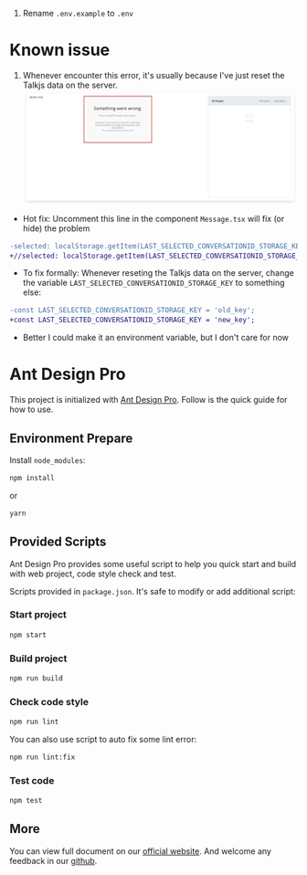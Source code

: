 1. Rename `.env.example` to `.env`

# Known issue
1. Whenever encounter this error, it's usually because I've just reset the Talkjs data on the server.
![](./.github/talkjs_unknown_error_1.jpg)
- Hot fix: Uncomment this line in the component `Message.tsx` will fix (or hide) the problem
```diff
-selected: localStorage.getItem(LAST_SELECTED_CONVERSATIONID_STORAGE_KEY) || undefined,
+//selected: localStorage.getItem(LAST_SELECTED_CONVERSATIONID_STORAGE_KEY) || undefined,
```
- To fix formally: Whenever reseting the Talkjs data on the server, change the variable `LAST_SELECTED_CONVERSATIONID_STORAGE_KEY` to something else:
```diff
-const LAST_SELECTED_CONVERSATIONID_STORAGE_KEY = 'old_key'; 
+const LAST_SELECTED_CONVERSATIONID_STORAGE_KEY = 'new_key'; 
```
- Better I could make it an environment variable, but I don't care for now



# Ant Design Pro

This project is initialized with [Ant Design Pro](https://pro.ant.design). Follow is the quick guide for how to use.

## Environment Prepare

Install `node_modules`:

```bash
npm install
```

or

```bash
yarn
```

## Provided Scripts

Ant Design Pro provides some useful script to help you quick start and build with web project, code style check and test.

Scripts provided in `package.json`. It's safe to modify or add additional script:

### Start project

```bash
npm start
```

### Build project

```bash
npm run build
```

### Check code style

```bash
npm run lint
```

You can also use script to auto fix some lint error:

```bash
npm run lint:fix
```

### Test code

```bash
npm test
```

## More

You can view full document on our [official website](https://pro.ant.design). And welcome any feedback in our [github](https://github.com/ant-design/ant-design-pro).
